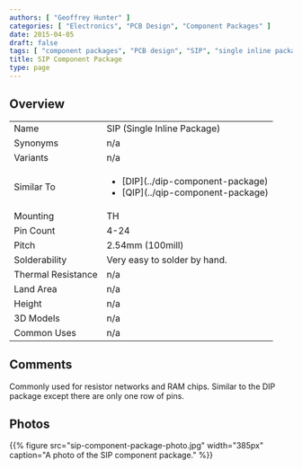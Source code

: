 ```yaml
---
authors: [ "Geoffrey Hunter" ]
categories: [ "Electronics", "PCB Design", "Component Packages" ]
date: 2015-04-05
draft: false
tags: [ "component packages", "PCB design", "SIP", "single inline package" ]
title: SIP Component Package
type: page
---
```


## Overview


<table >
<tbody >
<tr >
<td >Name</td>

<td >SIP (Single Inline Package)
</td>
</tr>
<tr >
<td >Synonyms</td>
<td >n/a</td>
</tr>
<tr >
<td >Variants</td>
<td >n/a</td>
</tr>
<tr >
<td >Similar To</td>
<td >
    <ul>
        <li>[DIP](../dip-component-package)</li>
        <li>[QIP](../qip-component-package)</li>
    </ul>
</td>
</tr>
<tr >
<td >Mounting</td>
<td >TH
</td>
</tr>
<tr >

<td >Pin Count
</td>

<td >4-24
</td>
</tr>
<tr >

<td >Pitch
</td>

<td >2.54mm (100mill)
</td>
</tr>
<tr >

<td >Solderability
</td>

<td >Very easy to solder by hand.
</td>
</tr>
<tr >

<td >Thermal Resistance
</td>

<td >n/a
</td>
</tr>
<tr >

<td >Land Area
</td>

<td >n/a
</td>
</tr>
<tr >

<td >Height
</td>

<td >n/a
</td>
</tr>
<tr >

<td >3D Models
</td>

<td >n/a
</td>
</tr>
<tr >

<td >Common Uses
</td>

<td >n/a
</td>
</tr>
</tbody>
</table>

## Comments

Commonly used for resistor networks and RAM chips. Similar to the DIP package except there are only one row of pins.

## Photos

{{% figure src="sip-component-package-photo.jpg" width="385px" caption="A photo of the SIP component package." %}}